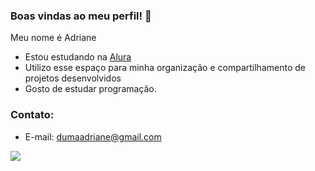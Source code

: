 
### Boas vindas ao meu perfil! 🖤
Meu nome é Adriane
- Estou estudando na [Alura](https://www.alura.com.br)
- Utilizo esse espaço para minha organização e compartilhamento de projetos desenvolvidos
- Gosto de estudar programação.

### Contato:
- E-mail: dumaadriane@gmail.com
  
![](https://media.tenor.com/A0yCLZcqaGEAAAAM/cap-tornado.gif)

